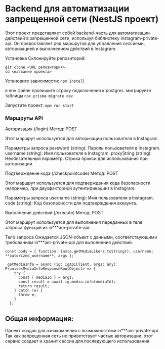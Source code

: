 # Backend для автоматизации запрещенной сети (NestJS проект)
Этот проект представляет собой backend-часть для автоматизации действий в запрещенной сети, используя библиотеку instagram-private-api. Он предоставляет ряд маршрутов для управления сессиями, авторизацией и выполнением действий в Instagram.

Установка
Склонируйте репозиторий:
```
git clone <URL репозитория>
cd <название проекта>
```

Установите зависимости:
`npm install`

в env файле пропишите строку подключения к postgres.
мигрируйте таблицы
`npx prisma migrate dev`

Запустите проект:
`npm run start`

### Маршруты API
Авторизация (/login)
Метод: POST

Этот маршрут используется для авторизации пользователя в Instagram.

Параметры запроса
password (string): Пароль пользователя в Instagram.
username (string): Имя пользователя в Instagram.
proxyString (string): Необязательный параметр. Строка прокси для использования при авторизации.


Подтверждение кода (/checkpointcode)
Метод: POST

Этот маршрут используется для подтверждения кода безопасности (например, при двухфакторной аутентификации) в Instagram.

Параметры запроса
username (string): Имя пользователя в Instagram.
code (string): Код безопасности для подтверждения аккаунта.


Выполнение действий (/execute)
Метод: POST

Этот маршрут используется для выполнения переданных в теле запроса функций из in***am-private-api.

Тело запроса
Ожидается JSON-объект с данными, соответствующими требованиям in***am-private-api для выполнения действий.

`const body = { function: insta.getMediaLikers.toString(), username: **autorized_username**, args };`

```
 getMediaInfo = async (ig: IgApiClient, args: any): Promise<MediaInfoResponseRootObject> => {
    try {
      const { mediaId } = args;
      const result = await ig.media.info(mediaId);
      return result;
    } catch (e) {
      throw e;
    }
  };
```

## Общая информация:
Проект создан для ознакомления с возможностями in***am-private-api. Так как запрещенная сеть не приветствует частые авторизации, этот сервис создает и хранит сессии для последующего использования.
